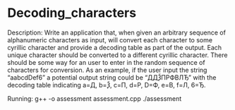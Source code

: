 # Decoding_characters

Description:
Write an application that, when given an arbitrary sequence of alphanumeric characters as
input, will convert each character to some cyrillic character and provide a decoding table as part
of the output. Each unique character should be converted to a different cyrillic character. There
should be some way for an user to enter in the random sequence of characters for conversion.
As an example, if the user input the string “aabcdDef6” a potential output string could be
“ДДѮПРФВЛЂ” with the decoding table indicating a=Д, b=Ѯ, c=П, d=Р, D=Ф, e=В, f=Л, 6=Ђ.

Running:
g++ -o assessment assessment.cpp
./assessment
